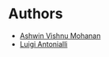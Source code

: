 # Authors

* [Ashwin Vishnu Mohanan](mailto:avmo@misu.su.se)
* [Luigi Antonialli](mailto:luigialbieri@gmail.com)
